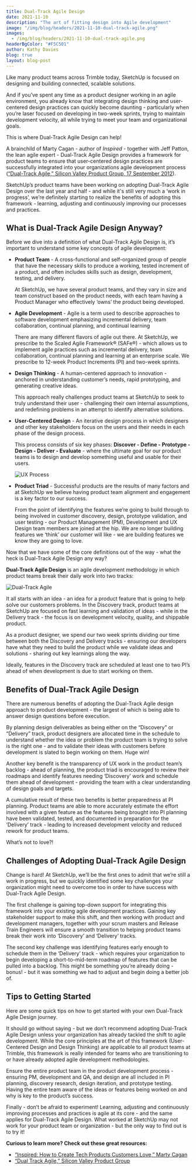 ```yaml
---
title: Dual-Track Agile Design
date: 2021-11-10
description: "The art of fitting design into Agile development"
image: "/img/blog/headers/2021-11-10-dual-track-agile.png"
images:
  - /img/blog/headers/2021-11-10-dual-track-agile.png
headerBgColor: "#F5C501"
author: Kathy Davies
blog: true
layout: blog-post
---
```


Like many product teams across Trimble today, SketchUp is focused on designing and building connected, scalable solutions.

And if you’ve spent any time as a product designer working in an agile environment, you already know that integrating design thinking and user-centered design practices can quickly become daunting - particularly when you’re laser focused on developing in two-week sprints, trying to maintain development velocity, all while trying to meet your team and organizational goals.

This is where Dual-Track Agile Design can help!

A brainchild of Marty Cagan - author of _Inspired_ - together with Jeff Patton, the lean agile expert - Dual-Track Agile Design provides a framework for product teams to ensure that user-centered design practices are successfully integrated into your organizations agile development process ([“Dual-Track Agile," Silicon Valley Product Group, 17 September 2012](https://svpg.com/dual-track-agile/)).

SketchUp’s product teams have been working on adopting Dual-Track Agile Design over the last year and half - and while it's still very much a ‘work in progress’, we’re definitely starting to realize the benefits of adopting this framework - learning, adjusting and continuously improving our processes and practices.

## What is Dual-Track Agile Design Anyway?

Before we dive into a definition of what Dual-Track Agile Design is, it’s important to understand some key concepts of agile development:

- **Product Team** - A cross-functional and self-organized group of people that have the necessary skills to produce a working, tested increment of a product, and often includes skills such as design, development, testing, and delivery.

  At SketchUp, we have several product teams, and they vary in size and team construct based on the product needs, with each team having a Product Manager who effectively ‘owns’ the product being developed.

- **Agile Development** - Agile is a term used to describe approaches to software development emphasizing incremental delivery, team collaboration, continual planning, and continual learning

  There are many different flavors of agile out there. At SketchUp, we prescribe to the Scaled Agile Framework® (SAFe®) - which allows us to implement agile practices such as incremental delivery, team collaboration, continual planning and learning at an enterprise scale. We prescribe to 12-week Product Increments (PI) and two-week sprints.


- **Design Thinking** - A human-centered approach to innovation - anchored in understanding customer’s needs, rapid prototyping, and generating creative ideas.

  This approach really challenges product teams at SketchUp to seek to truly understand their user - challenging their own internal assumptions, and redefining problems in an attempt to identify alternative solutions.


- **User-Centered Design** - An iterative design process in which designers and other key stakeholders focus on the users and their needs in each phase of the design process.

  This process consists of six key phases: **Discover - Define - Prototype - Design - Deliver - Evaluate** - where the ultimate goal for our product teams is to design and develop something useful and usable for their users.

  ![UX Process](/img/news/ux-process.png)

- **Product Triad** - Successful products are the results of many factors and at SketchUp we believe having product team alignment and engagement is a key factor to our success.

  From the point of identifying the features we’re going to build through to being involved in customer discovery, design, prototype validation, and user testing - our Product Management (PM), Development and UX Design team members are joined at the hip. We are no longer building features we ‘think’ our customer will like - we are building features we know they are going to love.

Now that we have some of the core definitions out of the way - what the heck is Dual-Track Agile Design any way?

**Dual-Track Agile Design** is an agile development methodology in which product teams break their daily work into two tracks:

![Dual-Track Agile](/img/news/dual-track-agile.jpg)

It all starts with an idea - an idea for a product feature that is going to help solve our customers problems. In the Discovery track, product teams at SketchUp are focused on fast learning and validation of ideas - while in the Delivery track - the focus is on development velocity, quality, and shippable product.

As a product designer, we spend our two week sprints dividing our time between both the Discovery and Delivery tracks - ensuring our developers have what they need to build the product while we validate ideas and solutions - sharing out key learnings along the way.

Ideally, features in the Discovery track are scheduled at least one to two PI’s ahead of when development is due to start working on them.

## Benefits of Dual-Track Agile Design

There are numerous benefits of adopting the Dual-Track Agile design approach to product development - the largest of which is being able to answer design questions before execution.

By planning design deliverables as being either on the “Discovery” or “Delivery” track, product designers are allocated time in the schedule to understand whether the idea or problem the product team is trying to solve is the right one - and to validate their ideas with customers before development is slated to begin working on them. Huge win!

Another key benefit is the transparency of UX work in the product team’s backlog - ahead of planning, the product triad is encouraged to review their roadmaps and identify features needing ‘Discovery’ work and schedule them ahead of development - providing the team with a clear understanding of design goals and targets.

A cumulative result of these two benefits is better preparedness at PI planning. Product teams are able to more accurately estimate the effort involved with a given feature as the features being brought into PI planning have been validated, tested, and documented in preparation for the ‘Delivery’ track - leading to increased development velocity and reduced rework for product teams.

What’s not to love?!

## Challenges of Adopting Dual-Track Agile Design

Change is hard! At SketchUp, we’ll be the first ones to admit that we’re still a work in progress, but we quickly identified some key challenges your organization might need to overcome too in order to have success with Dual-Track Agile Design.

The first challenge is gaining top-down support for integrating this framework into your existing agile development practices. Gaining key stakeholder support to make this shift, and then working with product and development managers, together with your scrum masters and Release Train Engineers will ensure a smooth transition to helping product teams break their work into ‘Discovery’ and ‘Delivery’ tracks.

The second key challenge was identifying features early enough to schedule them in the ‘Delivery’ track - which requires your organization to begin developing a short-to-mid-term roadmap of features that can be pulled into a backlog. This might be something you’re already doing - bonus! - but it was something we had to adjust and begin doing a better job of.

## Tips to Getting Started

Here are some quick tips on how to get started with your own Dual-Track Agile Design journey.

It should go without saying - but we don’t recommend adopting Dual-Track Agile Design unless your organization has already tackled the shift to agile development. While the core principles at the art of this framework (User-Centered Design and Design Thinking) are applicable to all product teams at Trimble, this framework is really intended for teams who are transitioning to or have already adopted agile development methodologies.

Ensure the entire product team in the product development process - ensuring PM, development and QA, and design are all included in PI planning, discovery research, design iteration, and prototype testing. Having the entire team aware of the ideas or features being worked on and why is key to the product’s success.

Finally - don’t be afraid to experiment! Learning, adjusting and continuously improving processes and practices is agile at its core - and the same applies for Dual-Track Agile Design. What worked at SketchUp may not work for your product team or organization - but the only way to find out is to try it!

**Curious to learn more? Check out these great resources:**

- [“Inspired: How to Create Tech Products Customers Love,” Marty Cagan](https://svpg.com/inspired-how-to-create-products-customers-love/)
- [“Dual Track Agile,” Silicon Valley Product Group](https://svpg.com/dual-track-agile/)

